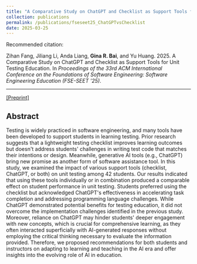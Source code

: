 ```yaml
---
title: "A Comparative Study on ChatGPT and Checklist as Support Tools for Unit Testing Education"
collection: publications
permalink: /publications/fseseet25_ChatGPTvsChecklist
date: 2025-03-25
---
```

Recommended citation: 

Zihan Fang, Jiliang Li, Anda Liang, **Gina R. Bai**, and Yu Huang. 2025. A Comparative Study on ChatGPT and Checklist as Support Tools for Unit Testing Education. In <i>Proceedings of the 33rd ACM International Conference on the Foundations of Software Engineering: Software Engineering Education (FSE-SEET '25)</i>.

---
[[Preprint]](http://ginabai.github.io/files/PaperPreprints/fseseet25_ChatGPTvsChecklist.pdf)

## Abstract
Testing is widely practiced in software engineering, and many tools have been developed to support students in learning testing. Prior research suggests that a lightweight testing checklist improves learning outcomes but doesn't address students' challenges in writing test code that matches their intentions or design. Meanwhile, generative AI tools (e.g., ChatGPT) bring new promise as another form of software assistance tool. In this study, we examined the impact of various support tools (checklist, ChatGPT, or both) on unit testing among 42 students. Our results indicated that using these tools individually or in combination produced a comparable effect on student performance in unit testing. Students preferred using the checklist but acknowledged ChatGPT's effectiveness in accelerating task completion and addressing programming language challenges. While ChatGPT demonstrated potential benefits for testing education, it did not overcome the implementation challenges identified in the previous study. Moreover, reliance on ChatGPT may hinder students' deeper engagement with new concepts, which is crucial for comprehensive learning, as they often interacted superficially with AI-generated responses without employing the critical thinking necessary to evaluate the information provided. Therefore, we proposed recommendations for both students and instructors on adapting to learning and teaching in the AI era and offer insights into the evolving role of AI in education.